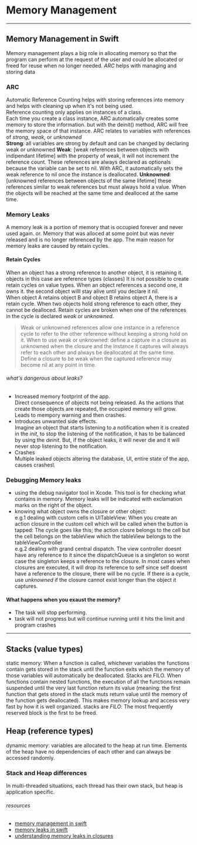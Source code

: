 # Memory Management

---
## Memory Management in Swift
Memory management plays a big role in allocating memory so that the program can perform at the request of the user and could be allocated or freed for reuse when no longer needed. *ARC* helps with managing and storing data

### ARC
Automatic Reference Counting helps with storing references into memory and helps with cleaning up when it's not being used.\
Reference counting only applies on instances of a class.\
Each time you create a class instance, ARC automatically creates some memory to store the information. but with the deinit() method, ARC will free the memory space of that instance. ARC relates to variables with references of *strong*, *weak*, or *unknowned*\
**Strong**: all variables are strong by default and can be changed by declaring weak or unknowned
**Weak**: [weak references between objects with indipendant lifetime] with the property of weak, it will not increment the reference count. These references are always declared as optionals because the variable can be set to nil. With ARC, it automatically sets the weak reference to nil once the instance is deallocated.
**Unknowned**: [unknowned references between objects of the same lifetime] these references similar to weak references but must always hold a value. When the objects will be reached at the same time and dealloced at the same time.

### Memory Leaks
A memory leak is a portion of memory that is occupied forever and never used again. or. Memory that was alloced at some point but was never released and is no longer referenced by the app. The main reason for memory leaks are caused by retain cycles.

#### Retain Cycles
When an object has a strong reference to another object, it is retaining it. objects in this case are reference types (classes) It is not possible to create retain cycles on value types. When an object references a second one, it owns it. the second object willl stay alive until you declare it nil.\
When object A retains object B and object B retains object A, there is a retain cycle. When two objects hold strong reference to each other, they cannot be dealloced. Retain cycles are broken when one of the references in the cycle is declared *weak* or *unknowned*. 
> Weak or unknowned references allow one instance in a reference cycle to refer to the other reference without keeping a strong hold on it.
When to use weak or unknowned: define a capture in a closure as unknowned when the closure and the instance it captures will always refer to each other and always be deallocated at the same time. Define a closure to be weak when the captured reference may become nil at any point in time.

###### what's dangerous about leaks?
- Increased memory footprint of the app.\
Direct consequence of objects not being released. As the actions that create those objects are repeated, the occupied memory will grow. Leads to mempory warning and then crashes.
- Introduces unwanted side effects.\
Imagine an object that starts listening to a notification when it is created in the *init*, to stop the listening of the notification, it has to be balanced by using the *deinit*. But, if the object leaks, it will never die and it will never stop listening to the notification.
- Crashes\
Multiple leaked objects altering the database, UI, entire state of the app, causes crashes\

### Debugging Memory leaks
- using the debug navigator tool in Xcode. This tool is for checking what contains in memory. Memory leaks will be indicated with exclamation marks on the right of the object.
- knowing what object owns the closure or other object:\
e.g.1 dealing with custom cells in UITableView: When you create an action closure in the custom cell which will be called when the button is tapped: The cycle goes like this; the action closre belongs to the cell but the cell belongs on the tableView which the tableView belongs to the tableViewController\
e.g.2 dealing with grand central dispatch. The view controller doesnt have any reference to it since the dispatchQueue is a singleton so worst case the singleton keeps a reference to the closure. In most cases when closures are executed, it will drop its reference to self since self doesnt have a reference to the closure, there will be no cycle. If there is a cycle, use *unknowned* if the closure cannot exist longer than the object it captures.

#### What happens when you exaust the memory? 
- The task will stop performing. 
- task will not progress but will continue running until it hits the limit and program crashes

---
## Stacks (value types)
static memory: When a function is called, whichever variables the functions contain gets stored in the stack until the function exits which the memory of those variables will automatically be deallocated. Stacks are FILO. When functions contain nested functions, the execution of all the functions remain suspended until the very last function return its value (meaning: the first function that gets stored in the stack muts return value until the memory of the function gets deallocated). This makes memory lookup and access very fast by how it is well organized. stacks are *FILO*: The most frequently reserved block is the first to be freed.

## Heap (reference types)
dynamic memory: variables are allocated to the heap at run time. Elements of the heap have no dependencies of each other and can always be accessed randomly.

### Stack and Heap differences
In multi-threaded situations, each thread has their own stack, but heap is application specific. 


###### *resources*
- [memory management in swift](https://www.appcoda.com/memory-management-swift/)
- [memory leaks in swift](https://medium.com/flawless-app-stories/memory-leaks-in-swift-bfd5f95f3a74)
- [understanding memory leaks in closures](https://medium.com/@stremsdoerfer/understanding-memory-leaks-in-closures-48207214cba)